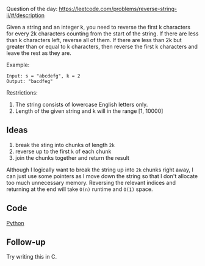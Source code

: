 Question of the day: https://leetcode.com/problems/reverse-string-ii/#/description

Given a string and an integer k, you need to reverse the first k characters
for every 2k characters counting from the start of the string. If there are
less than k characters left, reverse all of them. If there are less than
2k but greater than or equal to k characters, then reverse the first k
characters and leave the rest as they are.

Example:

```
Input: s = "abcdefg", k = 2  
Output: "bacdfeg"  
```

Restrictions:

1. The string consists of lowercase English letters only.  
2. Length of the given string and k will in the range [1, 10000]

## Ideas

1. break the sting into chunks of length `2k`  
2. reverse up to the first `k` of each chunk  
3. join the chunks together and return the result  


Although I logically want to break the string up into `2k` chunks right away,
I can just use some pointers as I move down the string so that I don't allocate
too much unnecessary memory. Reversing the relevant indices and returning at the
end will take `O(n)` runtime and `O(1)` space.

## Code
[Python](./reverseStr.py)

## Follow-up

Try writing this in C.
